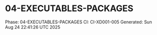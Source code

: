 # 04-EXECUTABLES-PACKAGES
Phase: 04-EXECUTABLES-PACKAGES
CI: CI-XD001-005
Generated: Sun Aug 24 22:41:26 UTC 2025
